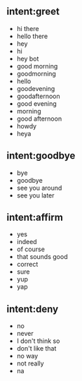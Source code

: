 ## intent:greet
- hi there
- hello there
- hey
- hi
- hey bot
- good morning
- goodmorning
- hello
- goodevening
- goodafternoon
- good evening
- morning
- good afternoon
- howdy
- heya

## intent:goodbye
- bye
- goodbye
- see you around
- see you later

## intent:affirm
- yes
- indeed
- of course
- that sounds good
- correct
- sure
- yup
- yap

## intent:deny
- no
- never
- I don't think so
- don't like that
- no way
- not really
- na
